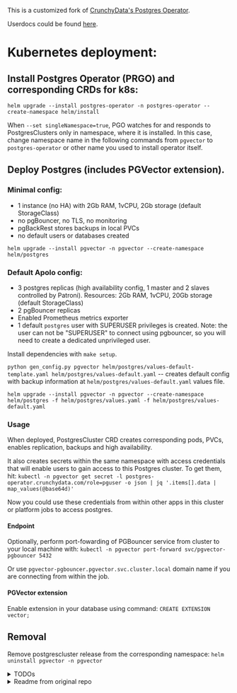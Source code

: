 This is a customized fork of [CrunchyData's Postgres Operator](https://github.com/CrunchyData/postgres-operator-examples/).

Userdocs could be found [here](https://access.crunchydata.com/documentation/postgres-operator/latest/quickstart).


# Kubernetes deployment:
## Install Postgres Operator (PRGO) and corresponding CRDs for k8s:

`helm upgrade --install postgres-operator -n postgres-operator --create-namespace helm/install`

When `--set singleNamespace=true`, PGO watches for and responds to PostgresClusters only in namespace, where it is installed. In this case, change namespace name in the following commands from `pgvector` to `postgres-operator` or other name you used to install operator itself.

## Deploy Postgres (includes PGVector extension).
### Minimal config:
- 1 instance (no HA) with 2Gb RAM, 1vCPU, 2Gb storage (default StorageClass)
- no pgBouncer, no TLS, no monitoring
- pgBackRest stores backups in local PVCs
- no default users or databases created

`helm upgrade --install pgvector -n pgvector --create-namespace helm/postgres`

### Default Apolo config:
- 3 postgres replicas (high availability config, 1 master and 2 slaves controlled by Patroni). Resources: 2Gb RAM, 1vCPU, 20Gb storage (default StorageClass)
- 2 pgBouncer replicas
- Enabled Prometheus metrics exporter
- 1 default `postgres` user with SUPERUSER privileges is created. Note: the user can not be "SUPERUSER" to connect using pgbouncer, so you will need to create a dedicated unprivileged user.

Install dependencies with `make setup`.

`python gen_config.py pgvector helm/postgres/values-default-template.yaml helm/postgres/values-default.yaml` -- creates default config with backup information at `helm/postgres/values-default.yaml` values file.

`helm upgrade --install pgvector -n pgvector --create-namespace helm/postgres -f helm/postgres/values.yaml -f helm/postgres/values-default.yaml`

### Usage
When deployed, PostgresCluster CRD creates corresponding pods, PVCs, enables replication, backups and high availability.

It also creates secrets within the same namespace with access credentials that will enable users to gain access to this Postgres cluster.
To get them, hit:
`kubectl -n pgvector get secret -l postgres-operator.crunchydata.com/role=pguser -o json | jq '.items[].data | map_values(@base64d)'`

Now you could use these credentials from within other apps in this cluster or platform jobs to access postgres.

#### Endpoint
Optionally, perform port-fowarding of PGBouncer service from cluster to your local machine with:
`kubectl -n pgvector port-forward svc/pgvector-pgbouncer 5432`

Or use `pgvector-pgbouncer.pgvector.svc.cluster.local` domain name if you are connecting from within the job.

#### PGVector extension

Enable extension in your database using command:
`CREATE EXTENSION vector;`


## Removal
Remove postgrescluster release from the corresponding namespace:
`helm uninstall pgvector -n pgvector`

<details>
<summary> TODOs </summary>
- pgBackRest
  - If pgBackRest stores backups in platform managed S3 bucket, we need to adjust [--repo-s3-uri-style](https://pgbackrest.org/configuration.html#section-repository/option-repo-s3-uri-style) (https://access.crunchydata.com/documentation/postgres-operator/latest/tutorials/backups-disaster-recovery/backups#using-s3)
  - need to add default schedule for pgBackRest
  - current installation does not expose posgtes outside the cluster (no ingress configuration for now).



</details>


<details>

<summary> Readme from original repo </summary>
## Examples for Using [PGO](https://github.com/CrunchyData/postgres-operator), the Postgres Operator from Crunchy Data

This repository contains a collection of installers and examples for deploying, operating and maintaining Postgres clusters using PGO, the Postgres Operator from Crunchy Data as part of [Crunchy Postgres for Kubernetes](https://www.crunchydata.com/products/crunchy-postgresql-for-kubernetes).

The use of these examples with PGO and other container images (aside from those provided by Crunchy Data) will require modifications of the examples.

#### Using these Examples

The examples are grouped by various tools that can be used to deploy them.
Each of the examples has its own README that guides you through the process of deploying it.
The best way to get started is to fork this repository and experiment with the examples.
The examples as provided are designed for the use of PGO along with Crunchy Data's Postgres distribution, Crunchy Postgres, as Crunchy Postgres for Kubernetes.  For more information on the use of container images downloaded from the Crunchy Data Developer Portal or other third party sources, please see 'License and Terms' below.

#### Help with the Examples

* For general questions or community support, we welcome you to join our [community Discord](https://discord.gg/BnsMEeaPBV).
* If you believe you have discovered a bug, please open an issue in the [PGO project](https://github.com/CrunchyData/postgres-operator).
* You can find the full Crunchy Postgres for Kubernetes documentation [here](https://access.crunchydata.com/documentation/postgres-operator/v5/).
* You can find out more information about PGO, the Postgres Operator from [Crunchy Data](https://www.crunchydata.com), at the [project page](https://github.com/CrunchyData/postgres-operator).

#### FAQs, License and Terms

For more information regarding PGO, the Postgres Operator project from Crunchy Data, and Crunchy Postgres for Kubernetes, please see the [frequently asked questions](https://access.crunchydata.com/documentation/postgres-operator/latest/faq).

For information regarding the software versions of the components included and Kubernetes version compatibility, please see the [components and compatibility section of the Crunchy Postgres for Kubernetes documentation](https://access.crunchydata.com/documentation/postgres-operator/latest/references/components).

The examples provided in this project repository are available subject to the [Apache 2.0](https://github.com/CrunchyData/postgres-operator-examples/blob/-/LICENSE.md) license with the PGO logo and branding assets covered by our [trademark guidelines](https://github.com/CrunchyData/postgres-operator/blob/-/docs/static/logos/TRADEMARKS.md).

The examples as provided in this repo are designed for the use of PGO along with Crunchy Data's Postgres distribution, Crunchy Postgres, as Crunchy Postgres for Kubernetes. The unmodified use of these examples will result in downloading container images from Crunchy Data repositories - specifically the Crunchy Data Developer Portal. The use of container images downloaded from the Crunchy Data Developer Portal are subject to the [Crunchy Data Developer Program terms](https://www.crunchydata.com/developers/terms-of-use).

</details>
